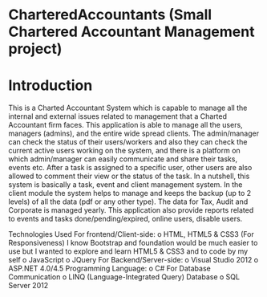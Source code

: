 # CharteredAccountants (Small Chartered Accountant Management project)

# Introduction
This is a Charted Accountant System which is capable to manage all the internal and external issues related to management that a Charted Accountant firm faces. This application is able to manage all the users, managers (admins), and the entire wide spread clients. The admin/manager can check the status of their users/workers and also they can check the current active users working on the system, and there is a platform on which admin/manager can easily communicate and share their tasks, events etc. After a task is assigned to a specific user, other users are also allowed to comment their view or the status of the task.
In a nutshell, this system is basically a task, event and client management system. In the client module the system helps to manage and keeps the backup (up to 2 levels) of all the data (pdf or any other type). The data for Tax, Audit and Corporate is managed yearly. This application also provide reports related to events and tasks done/pending/expired, online users, disable users.

Technologies Used
For frontend/Client-side:
  o HTML, HTML5 & CSS3 (For Responsiveness) I know Bootstrap and foundation would be much easier to use but I wanted to explore and learn HTML5 & CSS3 and to code by my self
  o JavaScript
  o JQuery
For Backend/Server-side:
  o Visual Studio 2012
  o ASP.NET 4.0/4.5
Programming Language:
  o C#
For Database Communication
  o LINQ (Language-Integrated Query)
Database
  o SQL Server 2012
